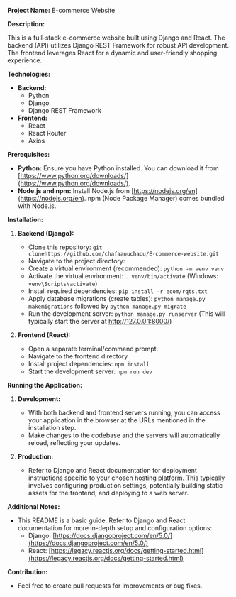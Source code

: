 **Project Name:** E-commerce Website

**Description:**

This is a full-stack e-commerce website built using Django and React. The backend (API) utilizes Django REST Framework for robust API development. The frontend leverages React for a dynamic and user-friendly shopping experience.

**Technologies:**

* **Backend:**
    * Python 
    * Django 
    * Django REST Framework 
* **Frontend:**
    * React 
    * React Router 
    * Axios

**Prerequisites:**

* **Python:** Ensure you have Python installed. You can download it from [https://www.python.org/downloads/](https://www.python.org/downloads/).
* **Node.js and npm:** Install Node.js from [https://nodejs.org/en](https://nodejs.org/en). npm (Node Package Manager) comes bundled with Node.js.

**Installation:**

1. **Backend (Django):**
   * Clone this repository: `git clonehttps://github.com/chafaaouchaou/E-commerce-website.git` 
   * Navigate to the project directory: 
   * Create a virtual environment (recommended): `python -m venv venv`
   * Activate the virtual environment: `. venv/bin/activate` (Windows: `venv\Scripts\activate`)
   * Install required dependencies: `pip install -r ecom/rqts.txt`
   * Apply database migrations (create tables): `python manage.py makemigrations` followed by `python manage.py migrate`
   * Run the development server: `python manage.py runserver` (This will typically start the server at http://127.0.0.1:8000/)

2. **Frontend (React):**
   * Open a separate terminal/command prompt.
   * Navigate to the frontend directory
   * Install project dependencies: `npm install`
   * Start the development server: `npm run dev` 

**Running the Application:**

1. **Development:**
   * With both backend and frontend servers running, you can access your application in the browser at the URLs mentioned in the installation step.
   * Make changes to the codebase and the servers will automatically reload, reflecting your updates.

2. **Production:**
   * Refer to Django and React documentation for deployment instructions specific to your chosen hosting platform. This typically involves configuring production settings, potentially building static assets for the frontend, and deploying to a web server.

**Additional Notes:**

* This README is a basic guide. Refer to Django and React documentation for more in-depth setup and configuration options:
   * Django: [https://docs.djangoproject.com/en/5.0/](https://docs.djangoproject.com/en/5.0/)
   * React: [https://legacy.reactjs.org/docs/getting-started.html](https://legacy.reactjs.org/docs/getting-started.html)

**Contribution:**

* Feel free to create pull requests for improvements or bug fixes.
